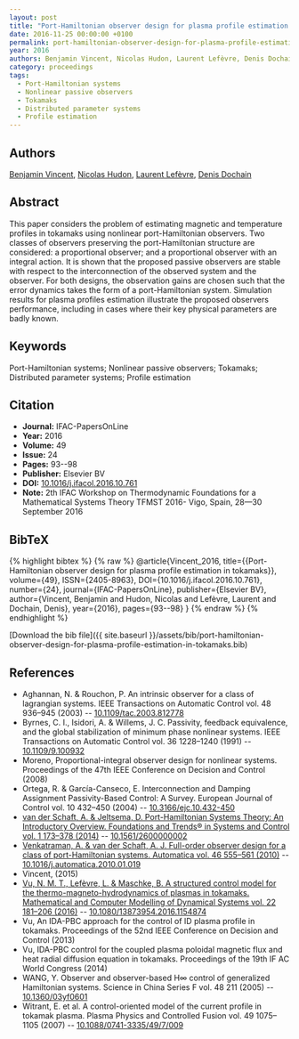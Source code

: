 ```yaml
---
layout: post
title: "Port-Hamiltonian observer design for plasma profile estimation in tokamaks"
date: 2016-11-25 00:00:00 +0100
permalink: port-hamiltonian-observer-design-for-plasma-profile-estimation-in-tokamaks
year: 2016
authors: Benjamin Vincent, Nicolas Hudon, Laurent Lefèvre, Denis Dochain
category: proceedings
tags:
  - Port-Hamiltonian systems
  - Nonlinear passive observers
  - Tokamaks
  - Distributed parameter systems
  - Profile estimation
---
```

 
## Authors
[Benjamin Vincent](authors/benjamin-vincent), [Nicolas Hudon](authors/nicolas-hudon), [Laurent Lefèvre](authors/laurent-lefevre), [Denis Dochain](authors/denis-dochain)
 
## Abstract
This paper considers the problem of estimating magnetic and temperature profiles in tokamaks using nonlinear port-Hamiltonian observers. Two classes of observers preserving the port-Hamiltonian structure are considered: a proportional observer; and a proportional observer with an integral action. It is shown that the proposed passive observers are stable with respect to the interconnection of the observed system and the observer. For both designs, the observation gains are chosen such that the error dynamics takes the form of a port-Hamiltonian system. Simulation results for plasma profiles estimation illustrate the proposed observers performance, including in cases where their key physical parameters are badly known.
 
## Keywords
Port-Hamiltonian systems; Nonlinear passive observers; Tokamaks; Distributed parameter systems; Profile estimation
 
## Citation
- **Journal:** IFAC-PapersOnLine
- **Year:** 2016
- **Volume:** 49
- **Issue:** 24
- **Pages:** 93--98
- **Publisher:** Elsevier BV
- **DOI:** [10.1016/j.ifacol.2016.10.761](https://doi.org/10.1016/j.ifacol.2016.10.761)
- **Note:** 2th IFAC Workshop on Thermodynamic Foundations for a Mathematical Systems Theory TFMST 2016- Vigo, Spain, 28—30 September 2016
 
## BibTeX
{% highlight bibtex %}
{% raw %}
@article{Vincent_2016,
  title={{Port-Hamiltonian observer design for plasma profile estimation in tokamaks}},
  volume={49},
  ISSN={2405-8963},
  DOI={10.1016/j.ifacol.2016.10.761},
  number={24},
  journal={IFAC-PapersOnLine},
  publisher={Elsevier BV},
  author={Vincent, Benjamin and Hudon, Nicolas and Lefèvre, Laurent and Dochain, Denis},
  year={2016},
  pages={93--98}
}
{% endraw %}
{% endhighlight %}
 
[Download the bib file]({{ site.baseurl }}/assets/bib/port-hamiltonian-observer-design-for-plasma-profile-estimation-in-tokamaks.bib)
 
## References
- Aghannan, N. & Rouchon, P. An intrinsic observer for a class of lagrangian systems. IEEE Transactions on Automatic Control vol. 48 936–945 (2003) -- [10.1109/tac.2003.812778](https://doi.org/10.1109/tac.2003.812778)
- Byrnes, C. I., Isidori, A. & Willems, J. C. Passivity, feedback equivalence, and the global stabilization of minimum phase nonlinear systems. IEEE Transactions on Automatic Control vol. 36 1228–1240 (1991) -- [10.1109/9.100932](https://doi.org/10.1109/9.100932)
- Moreno, Proportional-integral observer design for nonlinear systems. Proceedings of the 47th IEEE Conference on Decision and Control (2008)
- Ortega, R. & García-Canseco, E. Interconnection and Damping Assignment Passivity-Based Control: A Survey. European Journal of Control vol. 10 432–450 (2004) -- [10.3166/ejc.10.432-450](https://doi.org/10.3166/ejc.10.432-450)
- [van der Schaft, A. & Jeltsema, D. Port-Hamiltonian Systems Theory: An Introductory Overview. Foundations and Trends® in Systems and Control vol. 1 173–378 (2014)](port-hamiltonian-systems-theory-an-introductory-overview) -- [10.1561/2600000002](https://doi.org/10.1561/2600000002)
- [Venkatraman, A. & van der Schaft, A. J. Full-order observer design for a class of port-Hamiltonian systems. Automatica vol. 46 555–561 (2010)](full-order-observer-design-for-a-class-of-port-hamiltonian-systems) -- [10.1016/j.automatica.2010.01.019](https://doi.org/10.1016/j.automatica.2010.01.019)
- Vincent, (2015)
- [Vu, N. M. T., Lefèvre, L. & Maschke, B. A structured control model for the thermo-magneto-hydrodynamics of plasmas in tokamaks. Mathematical and Computer Modelling of Dynamical Systems vol. 22 181–206 (2016)](a-structured-control-model-for-the-thermo-magneto-hydrodynamics-of-plasmas-in-tokamaks) -- [10.1080/13873954.2016.1154874](https://doi.org/10.1080/13873954.2016.1154874)
- Vu, An IDA-PBC approach for the control of ID plasma profile in tokamaks. Proceedings of the 52nd IEEE Conference on Decision and Control (2013)
- Vu, IDA-PBC control for the coupled plasma poloidal magnetic flux and heat radial diffusion equation in tokamaks. Proceedings of the 19th IF AC World Congress (2014)
- WANG, Y. Observer and observer-based H∞ control of generalized Hamiltonian systems. Science in China Series F vol. 48 211 (2005) -- [10.1360/03yf0601](https://doi.org/10.1360/03yf0601)
- Witrant, E. et al. A control-oriented model of the current profile in tokamak plasma. Plasma Physics and Controlled Fusion vol. 49 1075–1105 (2007) -- [10.1088/0741-3335/49/7/009](https://doi.org/10.1088/0741-3335/49/7/009)

